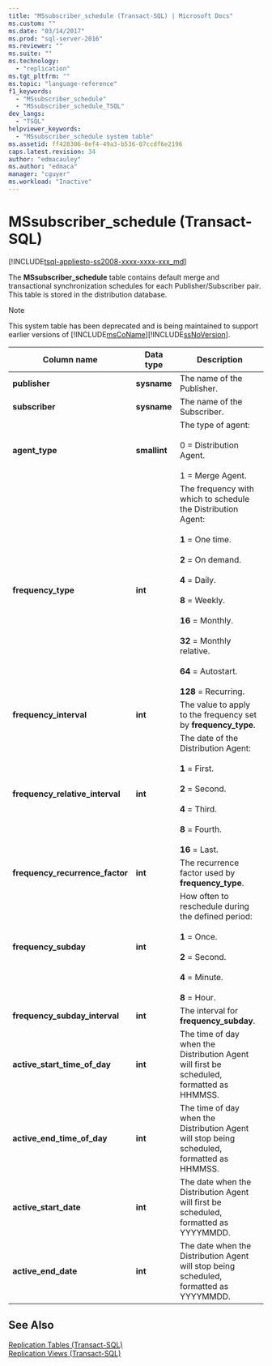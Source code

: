 ```yaml
---
title: "MSsubscriber_schedule (Transact-SQL) | Microsoft Docs"
ms.custom: ""
ms.date: "03/14/2017"
ms.prod: "sql-server-2016"
ms.reviewer: ""
ms.suite: ""
ms.technology: 
  - "replication"
ms.tgt_pltfrm: ""
ms.topic: "language-reference"
f1_keywords: 
  - "MSsubscriber_schedule"
  - "MSsubscriber_schedule_TSQL"
dev_langs: 
  - "TSQL"
helpviewer_keywords: 
  - "MSsubscriber_schedule system table"
ms.assetid: ff428306-0ef4-49a3-b536-07ccdf6e2196
caps.latest.revision: 34
author: "edmacauley"
ms.author: "edmaca"
manager: "cguyer"
ms.workload: "Inactive"
---
```

# MSsubscriber_schedule (Transact-SQL)
[!INCLUDE[tsql-appliesto-ss2008-xxxx-xxxx-xxx_md](../../includes/tsql-appliesto-ss2008-xxxx-xxxx-xxx-md.md)]

  The **MSsubscriber_schedule** table contains default merge and transactional synchronization schedules for each Publisher/Subscriber pair. This table is stored in the distribution database.  
  
> [!NOTE]  
>  This system table has been deprecated and is being maintained to support earlier versions of [!INCLUDE[msCoName](../../includes/msconame-md.md)][!INCLUDE[ssNoVersion](../../includes/ssnoversion-md.md)].  
  
|Column name|Data type|Description|  
|-----------------|---------------|-----------------|  
|**publisher**|**sysname**|The name of the Publisher.|  
|**subscriber**|**sysname**|The name of the Subscriber.|  
|**agent_type**|**smallint**|The type of agent:<br /><br /> 0 = Distribution Agent.<br /><br /> 1 = Merge Agent.|  
|**frequency_type**|**int**|The frequency with which to schedule the Distribution Agent:<br /><br /> **1** = One time.<br /><br /> **2** = On demand.<br /><br /> **4** = Daily.<br /><br /> **8** = Weekly.<br /><br /> **16** = Monthly.<br /><br /> **32** = Monthly relative.<br /><br /> **64** = Autostart.<br /><br /> **128** = Recurring.|  
|**frequency_interval**|**int**|The value to apply to the frequency set by **frequency_type**.|  
|**frequency_relative_interval**|**int**|The date of the Distribution Agent:<br /><br /> **1** = First.<br /><br /> **2** = Second.<br /><br /> **4** = Third.<br /><br /> **8** = Fourth.<br /><br /> **16** = Last.|  
|**frequency_recurrence_factor**|**int**|The recurrence factor used by **frequency_type**.|  
|**frequency_subday**|**int**|How often to reschedule during the defined period:<br /><br /> **1** = Once.<br /><br /> **2** = Second.<br /><br /> **4** = Minute.<br /><br /> **8** = Hour.|  
|**frequency_subday_interval**|**int**|The interval for **frequency_subday**.|  
|**active_start_time_of_day**|**int**|The time of day when the Distribution Agent will first be scheduled, formatted as HHMMSS.|  
|**active_end_time_of_day**|**int**|The time of day when the Distribution Agent will stop being scheduled, formatted as HHMMSS.|  
|**active_start_date**|**int**|The date when the Distribution Agent will first be scheduled, formatted as YYYYMMDD.|  
|**active_end_date**|**int**|The date when the Distribution Agent will stop being scheduled, formatted as YYYYMMDD.|  
  
## See Also  
 [Replication Tables &#40;Transact-SQL&#41;](../../relational-databases/system-tables/replication-tables-transact-sql.md)   
 [Replication Views &#40;Transact-SQL&#41;](../../relational-databases/system-views/replication-views-transact-sql.md)  
  
  
